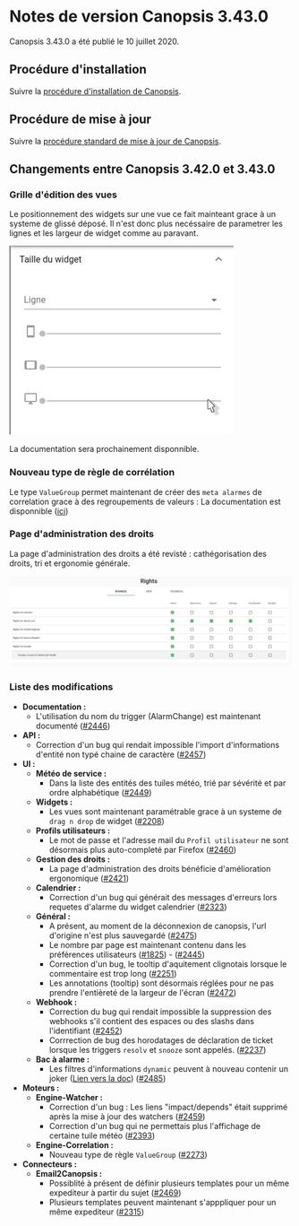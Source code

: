 # Notes de version Canopsis 3.43.0

Canopsis 3.43.0 a été publié le 10 juillet 2020.

## Procédure d'installation

Suivre la [procédure d'installation de Canopsis](../guide-administration/installation/index.md).

## Procédure de mise à jour

Suivre la [procédure standard de mise à jour de Canopsis](../guide-administration/mise-a-jour/index.md).

## Changements entre Canopsis 3.42.0 et 3.43.0

### Grille d'édition des vues

Le positionnement des widgets sur une vue ce fait mainteant grace à un systeme de glissé déposé.
Il n'est donc plus necéssaire de parametrer les lignes et les largeur de widget comme au paravant.

![Grille d'édition](img/3.43.0-grille.jpg)

La documentation sera prochainement disponnible.

### Nouveau type de règle de corrélation

Le type `ValueGroup` permet maintenant de créer des `meta alarmes` de correlation grace à des regroupements de valeurs : La documentation est disponnible ([ici](https://doc.canopsis.net/guide-administration/moteurs/moteur-correlation/))

### Page d'administration des droits

La page d'administration des droits a été revisté : cathégorisation des droits, tri et ergonomie générale.

![Droits](img/3.43.0-rights.jpg)

### Liste des modifications

*  **Documentation :**
    * L'utilisation du nom du trigger (AlarmChange) est maintenant documenté ([#2446](https://git.canopsis.net/canopsis/canopsis/-/issues/2446))
*  **API :**
    * Correction d'un bug qui rendait impossible l'import d'informations d'entité non typé chaine de caractère ([#2457](https://git.canopsis.net/canopsis/canopsis/-/issues/2457))
*  **UI :**
    *   **Météo de service :**
        * Dans la liste des entités des tuiles météo, trié par sévérité et par ordre alphabétique ([#2449](https://git.canopsis.net/canopsis/canopsis/-/issues/2449))
    *   **Widgets :**
        * Les vues sont maintenant paramétrable grace à un systeme de `drag n drop` de widget ([#2208](https://git.canopsis.net/canopsis/canopsis/-/issues/2208))
    *   **Profils utilisateurs :**
        * Le mot de passe et l'adresse mail du `Profil utilisateur` ne sont désormais plus auto-completé par Firefox ([#2460](https://git.canopsis.net/canopsis/canopsis/-/issues/2460))
    *   **Gestion des droits :**
        * La page d'administration des droits bénéficie d'amélioration ergonomique ([#2421](https://git.canopsis.net/canopsis/canopsis/-/issues/2421))
    *   **Calendrier :**
        * Correction d'un bug qui générait des messages d'erreurs lors requetes d'alarme du widget calendrier ([#2323](https://git.canopsis.net/canopsis/canopsis/-/issues/2323))
    * **Général :**
        * A présent, au moment de la déconnexion de canopsis, l'url d'origine n'est plus sauvegardé ([#2475](https://git.canopsis.net/canopsis/canopsis/-/issues/2475))
        * Le nombre par page est maintenant contenu dans les préférences utilisateurs ([#1825](https://git.canopsis.net/canopsis/canopsis/-/issues/1825)) - ([#2445](https://git.canopsis.net/canopsis/canopsis/-/issues/2245))
        * Correction d'un bug, le tooltip d'aquitement clignotais lorsque le commentaire est trop long ([#2251](https://git.canopsis.net/canopsis/canopsis/-/issues/2251))
        * Les annotations (tooltip) sont désormais réglées pour ne pas prendre l'entièreté de la largeur de l'écran ([#2472](https://git.canopsis.net/canopsis/canopsis/-/issues/2472))
    *   **Webhook :**
        * Correction du bug qui rendait impossible la suppression des webhooks s'il contient des espaces ou des slashs dans l'identifiant ([#2452](https://git.canopsis.net/canopsis/canopsis/-/issues/2452))
        * Corrrection de bug des horodatages de déclaration de ticket lorsque les triggers `resolv` et `snooze` sont appelés. ([#2237](https://git.canopsis.net/canopsis/canopsis/-/issues/2237))
    *   **Bac à alarme :**
        * Les filtres d'informations `dynamic` peuvent à nouveau contenir un joker ([Lien vers la doc](https://doc.canopsis.net/guide-utilisation/interface/widgets/bac-a-alarmes/#en-fonction-des-informations-dynamiques)) ([#2485](https://git.canopsis.net/canopsis/canopsis/-/issues/2485))        
*  **Moteurs :**
    *   **Engine-Watcher :**
        * Correction d'un bug : Les liens "impact/depends" était supprimé après la mise à jour des watchers ([#2459](https://git.canopsis.net/canopsis/canopsis/-/issues/2459))
        * Correction d'un bug qui ne permettais plus l'affichage de certaine tuile météo ([#2393](https://git.canopsis.net/canopsis/canopsis/-/issues/2393))
    *   **Engine-Correlation :**
        * Nouveau type de règle `ValueGroup` ([#2273](https://git.canopsis.net/canopsis/canopsis/-/issues/2273))
*  **Connecteurs :**
    *   **Email2Canopsis :**
        * Possiblité à présent de définir plusieurs templates pour un même expediteur à partir du sujet ([#2469](https://git.canopsis.net/canopsis/canopsis/-/issues/2469))
        * Plusieurs templates peuvent maintenant s'apppliquer pour un même expediteur ([#2315](https://git.canopsis.net/canopsis/canopsis/-/issues/2315))